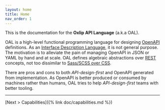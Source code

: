 ```yaml
---
layout: home
title: Home
nav_order: 1
---
```


This is the documentation for the __Oxlip API Language__ (a.k.a OAL).

OAL is a high-level functional programming language for designing [OpenAPI](https://www.openapis.org/what-is-openapi) definitions.
As an [Interface Description Language](https://en.wikipedia.org/wiki/Interface_description_language), it is not general purpose.
The motivation is to alleviate the pain of managing OpenAPI in JSON or YAML by hand and at scale.
OAL defines algebraic abstractions over [REST](https://en.wikipedia.org/wiki/Representational_state_transfer) concepts, not too dissimilar to [Sass/SCSS over CSS](https://sass-lang.com/).

There are pros and cons to both _API-design-first_ and OpenAPI generated from implementation.
As OpenAPI is better produced or consumed by machines rather than humans, OAL tries to help _API-design-first_ teams with better tooling.

---

[Next > Capabilities]({% link doc/capabilities.md %})
